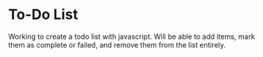 To-Do List
==============

Working to create a todo list with javascript. Will be able to add items, mark them as complete or failed, and remove them from the list entirely.

